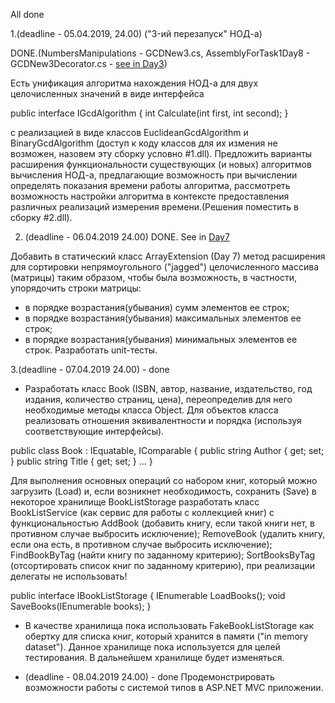 All done

1.(deadline - 05.04.2019, 24.00) ("3-ий перезапуск" НОД-а) 

DONE.(NumbersManipulations - GCDNew3.cs, AssemblyForTask1Day8 - GCDNew3Decorator.cs - <a href="https://github.com/UltramarineDev/NET.S.2019.Sokolova.03"> see in Day3</a>)

Есть унификация алгоритма нахождения НОД-а для двух целочисленных значений в виде интерфейса

  public interface IGcdAlgorithm
  {
      int Calculate(int first, int second);
  }

c реализацией в виде классов EuclideanGcdAlgorithm и BinaryGcdAlgorithm (доступ к коду классов для их измения не возможен, назовем эту сборку условно #1.dll). Предложить варианты расширения функциональности существующих (и новых) алгоритмов вычисления НОД-а, предлагающие возможность при вычислении определять показания времени работы алгоритма, рассмотреть возможность настройки алгоритма в контексте предоставления различных реализаций измерения времени.(Решения поместить в сборку #2.dll). 


2. (deadline - 06.04.2019 24.00) 
DONE. See in <a href="https://github.com/UltramarineDev/NET.S.2019.Sokolova.07/tree/master/ArrayManipulations">Day7</a>

Добавить в статический класс ArrayExtension (Day 7) метод расширения для сортировки непрямоугольного ("jagged") целочисленного массива (матрицы) таким образом, чтобы была возможность, в частности, упорядочить строки матрицы:

 - в порядке возрастания(убывания) сумм элементов ее строк;
 - в порядке возрастания(убывания) максимальных элементов ее строк;
 - в порядке возрастания(убывания) минимальных элементов ее строк.
Разработать unit-тесты.

3.(deadline - 07.04.2019 24.00) - done

 - Разработать класс Book (ISBN, автор, название, издательство, год издания, количество страниц, цена), переопределив для него необходимые методы класса Object. Для объектов класса реализовать отношения эквивалентности и порядка (используя соответствующие интерфейсы).

  public class Book : IEquatable<Book>, IComparable<Book>
  {
      public string Author { get; set; }
      public string Title { get; set; }
      ...
  }

Для выполнения основных операций со набором книг, который можно загрузить (Load) и, если возникнет необходимость, сохранить (Save) в некоторое хранилище BookListStorage разработать класс BookListService (как сервис для работы с коллекцией книг) с функциональностью AddBook (добавить книгу, если такой книги нет, в противном случае выбросить исключение); RemoveBook (удалить книгу, если она есть, в противном случае выбросить исключение); FindBookByTag (найти книгу по заданному критерию); SortBooksByTag (отсортировать список книг по заданному критерию), при реализации делегаты не использовать!

public interface IBookListStorage
	{
	    IEnumerable<Book> LoadBooks();
	    void SaveBooks(IEnumerable<Book> books);
	}

 - В качестве хранилища пока использовать FakeBookListStorage как обертку для списка книг, который хранится в памяти ("in memory dataset"). Данное хранилище пока используется для целей тестирования. В дальнейшем хранилище будет изменяться.

 - (deadline - 08.04.2019 24.00) - done
Продемонстрировать возможности работы с системой типов в ASP.NET MVC приложении.
